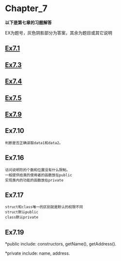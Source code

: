 # Chapter_7

**以下是第七章的习题解答**

EX为题号，灰色阴影部分为答案，其余为题目或其它说明

## [Ex7.1](./7_1.cpp)
## [Ex7.3](./7_3.cpp)
## [Ex7.4](./7_4.h)
## [Ex7.5](./7_5.h)
## [Ex7.9](./7_9.cpp)
## Ex7.10
```
判断是否正确读取data1和data2。
```

## Ex7.16
```
访问说明符的个数和位置没有什么限制。
一般提供给类的使用者的函数放在public
实现类内的功能的函数放在private
```

## Ex7.17
```
struct和class唯一的区别就是默认的权限不同
struct默认public
class默认private
```

## Ex7.19
*public include: constructors, getName(), getAddress().

*private include: name, address.
